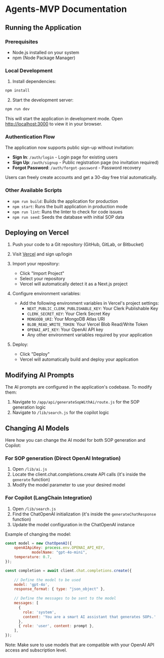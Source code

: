 # Agents-MVP Documentation

## Running the Application

### Prerequisites
- Node.js installed on your system
- npm (Node Package Manager)

### Local Development
1. Install dependencies:
```bash
npm install
```

2. Start the development server:
```bash
npm run dev
```
This will start the application in development mode. Open [http://localhost:3000](http://localhost:3000) to view it in your browser.

### Authentication Flow
The application now supports public sign-up without invitation:

- **Sign In**: `/auth/login` - Login page for existing users
- **Sign Up**: `/auth/signup` - Public registration page (no invitation required)
- **Forgot Password**: `/auth/forgot-password` - Password recovery

Users can freely create accounts and get a 30-day free trial automatically.

### Other Available Scripts
- `npm run build`: Builds the application for production
- `npm start`: Runs the built application in production mode
- `npm run lint`: Runs the linter to check for code issues
- `npm run seed`: Seeds the database with initial SOP data

## Deploying on Vercel

1. Push your code to a Git repository (GitHub, GitLab, or Bitbucket)

2. Visit [Vercel](https://vercel.com) and sign up/login

3. Import your repository:
   - Click "Import Project"
   - Select your repository
   - Vercel will automatically detect it as a Next.js project

4. Configure environment variables:
   - Add the following environment variables in Vercel's project settings:
     - `NEXT_PUBLIC_CLERK_PUBLISHABLE_KEY`: Your Clerk Publishable Key
     - `CLERK_SECRET_KEY`: Your Clerk Secret Key
     - `MONGODB_URI`: Your MongoDB Atlas URI
     - `BLOB_READ_WRITE_TOKEN`: Your Vercel Blob Read/Write Token
     - `OPENAI_API_KEY`: Your OpenAI API key
     - Any other environment variables required by your application

5. Deploy:
   - Click "Deploy"
   - Vercel will automatically build and deploy your application

## Modifying AI Prompts

The AI prompts are configured in the application's codebase. To modify them:

1. Navigate to `/app/api/generateSopWithAi/route.js` for the SOP generation logic
2. Navigate to `/lib/search.js` for the copilot logic

## Changing AI Models

Here how you can change the AI model for both SOP generation and Copilot:

### For SOP generation (Direct OpenAI Integration)
1. Open `/lib/ai.js`
2. Locate the client.chat.completions.create API calls (it's inside the `generate` function)
3. Modify the model parameter to use your desired model

### For Copilot (LangChain Integration)
1. Open `/lib/search.js`
2. Find the ChatOpenAI initialization (it's inside the `generateChatResponse` function)
3. Update the model configuration in the ChatOpenAI instance

Example of changing the model:
```javascript
const model = new ChatOpenAI({
    openAIApiKey: process.env.OPENAI_API_KEY,
            modelName: "gpt-4o-mini",
    temperature: 0.7,
});
```

```javascript
const completion = await client.chat.completions.create({
    
    // Define the model to be used
    model: 'gpt-4o',
    response_format: { type: "json_object" },
    
    // Define the messages to be sent to the model
    messages: [
      { 
        role: 'system', 
        content: 'You are a smart AI assistant that generates SOPs.'
      },
      { role: 'user', content: prompt },
    ],
});
```

Note: Make sure to use models that are compatible with your OpenAI API access and subscription level.